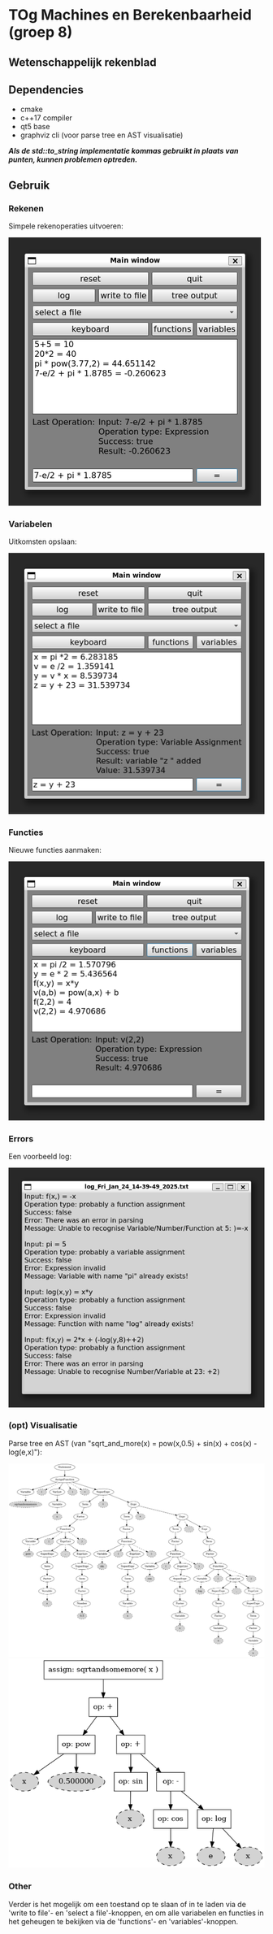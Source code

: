 # TOg Machines en Berekenbaarheid (groep 8)
## Wetenschappelijk rekenblad
## Dependencies

- cmake
- c++17 compiler
- qt5 base
- graphviz cli (voor parse tree en AST visualisatie)

***Als de std::to_string implementatie kommas gebruikt in plaats van punten, kunnen problemen optreden.***

## Gebruik 
### Rekenen

Simpele rekenoperaties uitvoeren:

![](https://github.com/JamieLakchi/TOGMB/blob/master/READMEImages/rekenkunde.png)

### Variabelen 

Uitkomsten opslaan:

![](https://github.com/JamieLakchi/TOGMB/blob/master/READMEImages/vars.png)

### Functies 

Nieuwe functies aanmaken:

![](https://github.com/JamieLakchi/TOGMB/blob/master/READMEImages/funcs.png)

### Errors

Een voorbeeld log:

![](https://github.com/JamieLakchi/TOGMB/blob/master/READMEImages/log.png)

### (opt) Visualisatie 

Parse tree en AST (van "sqrt_and_more(x) = pow(x,0.5) + sin(x) + cos(x) - log(e,x)"):

![](https://github.com/JamieLakchi/TOGMB/blob/master/READMEImages/PT.png)
![](https://github.com/JamieLakchi/TOGMB/blob/master/READMEImages/AST.png)

### Other

Verder is het mogelijk om een toestand op te slaan of in te laden via de 'write to file'- en 'select a file'-knoppen, en om alle variabelen en functies in het geheugen te bekijken via de 'functions'- en 'variables'-knoppen.
